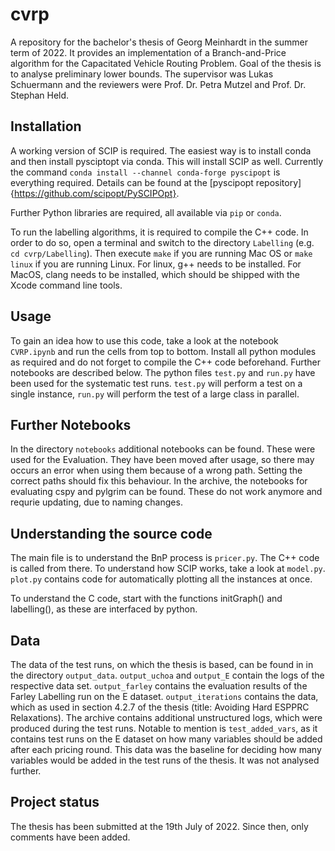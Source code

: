 # cvrp

A repository for the bachelor's thesis of Georg Meinhardt in the summer term of 2022.
It provides an implementation of a Branch-and-Price algorithm for the Capacitated Vehicle Routing Problem.
Goal of the thesis is to analyse preliminary lower bounds.
The supervisor was Lukas Schuermann and the reviewers were Prof. Dr. Petra Mutzel and Prof. Dr. Stephan Held.

## Installation
A working version of SCIP is required.
The easiest way is to install conda and then install pysciptopt via conda.
This will install SCIP as well.
Currently the command `conda install --channel conda-forge pyscipopt` is everything required.
Details can be found at the [pyscipopt repository]{https://github.com/scipopt/PySCIPOpt}.

Further Python libraries are required, all available via `pip` or `conda`.

To run the labelling algorithms, it is required to compile the C++ code.
In order to do so, open a terminal and switch to the directory `Labelling` (e.g. `cd cvrp/Labelling`).
Then execute `make` if you are running Mac OS or `make linux` if you are running Linux.
For linux, g++ needs to be installed.
For MacOS, clang needs to be installed, which should be shipped with the Xcode command line tools.

## Usage
To gain an idea how to use this code, take a look at the notebook `CVRP.ipynb` and run the cells from top to bottom.
Install all python modules as required and do not forget to compile the C++ code beforehand.
Further notebooks are described below.
The python files `test.py` and `run.py` have been used for the systematic test runs.
`test.py` will perform a test on a single instance, `run.py` will perform the test of a large class in parallel.

## Further Notebooks
In the directory `notebooks` additional notebooks can be found.
These were used for the Evaluation.
They have been moved after usage, so there  may occurs an error when using them because of a wrong path.
Setting the correct paths should fix this behaviour.
In the archive, the notebooks for evaluating cspy and pylgrim can be found.
These do not work anymore and requrie updating, due to naming changes.

## Understanding the source code
The main file is to understand the BnP process is `pricer.py`.
The C++ code is called from there.
To understand how SCIP works, take a look at `model.py`.
`plot.py` contains code for automatically plotting all the instances at once.

To understand the C code, start with the functions initGraph() and labelling(), as these are interfaced by python.

## Data
The data of the test runs, on which the thesis is based, can be found in in the directory `output_data`.
`output_uchoa` and `output_E` contain the logs of the respective data set.
`output_farley` contains the evaluation results of the Farley Labelling run on the E dataset.
`output_iterations` contains the data, which as used in section 4.2.7 of the thesis (title: Avoiding Hard ESPPRC Relaxations).
The archive contains additional unstructured logs, which were produced during the test runs.
Notable to mention is `test_added_vars`, as it contains test runs on the E dataset on how many variables should be added after each pricing round.
This data was the baseline for deciding how many variables would be added in the test runs of the thesis.
It was not analysed further.

## Project status
The thesis has been submitted at the 19th July of 2022.
Since then, only comments have been added.
